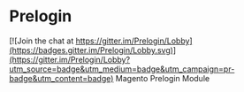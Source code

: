 # Prelogin

[![Join the chat at https://gitter.im/Prelogin/Lobby](https://badges.gitter.im/Prelogin/Lobby.svg)](https://gitter.im/Prelogin/Lobby?utm_source=badge&utm_medium=badge&utm_campaign=pr-badge&utm_content=badge)
Magento Prelogin Module
